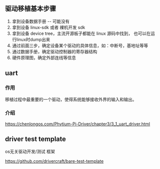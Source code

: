 ## 驱动移植基本步骤
1. 拿到设备数据手册 -- 可能没有
2. 拿到设备 linux-sdk 或者 裸机开发 sdk
3. 拿到设备 device tree，主流开源板子都能在 linux 源码中找到， 也可以在运行linux时dump出来
4. 通过前面三步，确定设备某个驱动的具体信息，如：中断号，基地址等等
5. 通过数据手册，确定驱动控制器的寄存器结构
6. 硬件原理图，确定外部连线等信息


## uart

### 作用
移植过程中最重要的一个驱动，使得系统能够接收外界的输入和输出。

### 介绍
<https://chenlongos.com/Phytium-Pi-Driver/chapter3/3_1_uart_driver.html>

## driver test template
os无关驱动开发/测试 框架

<https://github.com/drivercraft/bare-test-template>